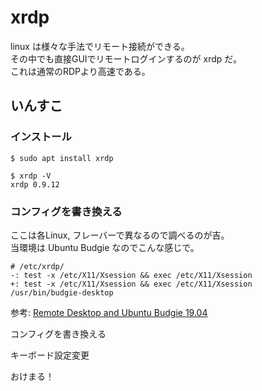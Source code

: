 # xrdp

linux は様々な手法でリモート接続ができる。  
その中でも直接GUIでリモートログインするのが xrdp だ。  
これは通常のRDPより高速である。  

## いんすこ

### インストール

```
$ sudo apt install xrdp

$ xrdp -V
xrdp 0.9.12
```

### コンフィグを書き換える

ここは各Linux, フレーバーで異なるので調べるのが吉。  
当環境は Ubuntu Budgie なのでこんな感じで。  

```git
# /etc/xrdp/
-: test -x /etc/X11/Xsession && exec /etc/X11/Xsession
+: test -x /etc/X11/Xsession && exec /etc/X11/Xsession /usr/bin/budgie-desktop
```

参考: [Remote Desktop and Ubuntu Budgie 19.04](http://www.novofirmus.com/2020/07/27/remote-desktop-and-ubuntu-budgie-19-04/)

コンフィグを書き換える


キーボード設定変更


おけまる！
